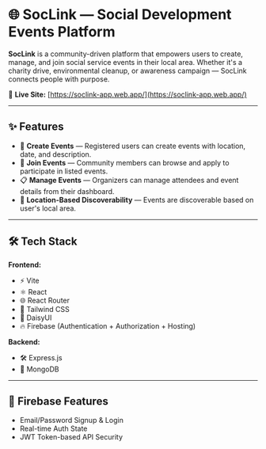 # 🌐 SocLink — Social Development Events Platform

**SocLink** is a community-driven platform that empowers users to create, manage, and join social service events in their local area. Whether it's a charity drive, environmental cleanup, or awareness campaign — SocLink connects people with purpose.

🚀 **Live Site:** [https://soclink-app.web.app/](https://soclink-app.web.app/)

---

## ✨ Features

- 📝 **Create Events** — Registered users can create events with location, date, and description.
- 🙋 **Join Events** — Community members can browse and apply to participate in listed events.
- 📋 **Manage Events** — Organizers can manage attendees and event details from their dashboard.
- 📍 **Location-Based Discoverability** — Events are discoverable based on user's local area.

---

## 🛠️ Tech Stack

**Frontend:**
- ⚡️ Vite
- ⚛️ React
- 🌐 React Router
- 💨 Tailwind CSS
- 🌼 DaisyUI
- 🔥 Firebase (Authentication + Authorization + Hosting)

**Backend:**
- 🛠 Express.js
- 🍃 MongoDB

---

## 🔑 Firebase Features

- Email/Password Signup & Login
- Real-time Auth State
- JWT Token-based API Security